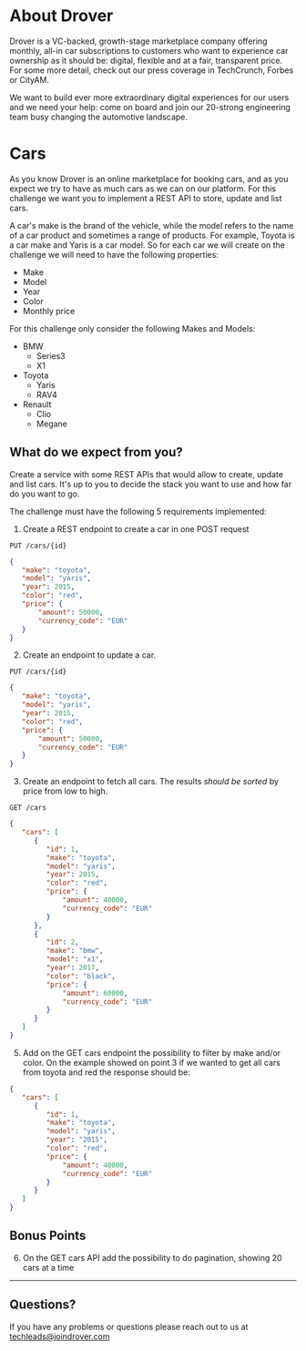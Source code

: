 # About Drover

Drover is a VC-backed, growth-stage marketplace company offering monthly, all-in car subscriptions to customers who want to experience car ownership as it should be: digital, flexible and at a fair, transparent price. For some more detail, check out our press coverage in TechCrunch, Forbes or CityAM.

We want to build ever more extraordinary digital experiences for our users and we need your help: come on board and join our 20-strong engineering team busy changing the automotive landscape.

# Cars
As you know Drover is an online marketplace for booking cars, and as you expect we try to have as much cars as we can on our platform. For this challenge we want you to implement a REST API to store, update and list cars.

A car's make is the brand of the vehicle, while the model refers to the name of a car product and sometimes a range of products. For example, Toyota is a car make and Yaris is a car model. So for each car we will create on the challenge we will need to have the following properties:
* Make
* Model
* Year
* Color
* Monthly price

For this challenge only consider the following Makes and Models:
* BMW
  * Series3
  * X1
* Toyota
  * Yaris
  * RAV4
* Renault
  * Clio
  * Megane

## What do we expect from you?

Create a service with some REST APIs that would allow to create, update and list cars. It's up to you to decide the stack you want to use and how far do you want to go.

The challenge must have the following 5 requirements implemented:

1) Create a REST endpoint to create a car in one POST request

`PUT /cars/{id}`

```json
{
   "make": "toyota",
   "model": "yaris",
   "year": 2015,
   "color": "red",
   "price": {
       "amount": 50000,
       "currency_code": "EUR"
   }
}
```

2) Create an endpoint to update a car.

`PUT /cars/{id}`

```json
{
   "make": "toyota",
   "model": "yaris",
   "year": 2015,
   "color": "red",
   "price": {
       "amount": 50000,
       "currency_code": "EUR"
   }
}
```

3) Create an endpoint to fetch all cars. The results *should be sorted* by price from low to high.

`GET /cars`

```json
{
   "cars": [
      {
         "id": 1,
         "make": "toyota",
         "model": "yaris",
         "year": 2015,
         "color": "red",
         "price": {
             "amount": 40000,
             "currency_code": "EUR"
         }
      },
      {
         "id": 2,
         "make": "bmw",
         "model": "x1",
         "year": 2017,
         "color": "black",
         "price": {
             "amount": 60000,
             "currency_code": "EUR"
         }
      }
   ]
}
```

5) Add on the GET cars endpoint the possibility to filter by make and/or color. On the example showed on point 3 if we wanted to get all cars from toyota and red the response should be:

```json
{
   "cars": [
      {
         "id": 1,
         "make": "toyota",
         "model": "yaris",
         "year": "2015",
         "color": "red",
         "price": {
             "amount": 40000,
             "currency_code": "EUR"
         }
      }
   ]
}
```

## Bonus Points

6) On the GET cars API add the possibility to do pagination, showing 20 cars at a time

------

## Questions?

If you have any problems or questions please reach out to us at techleads@joindrover.com


